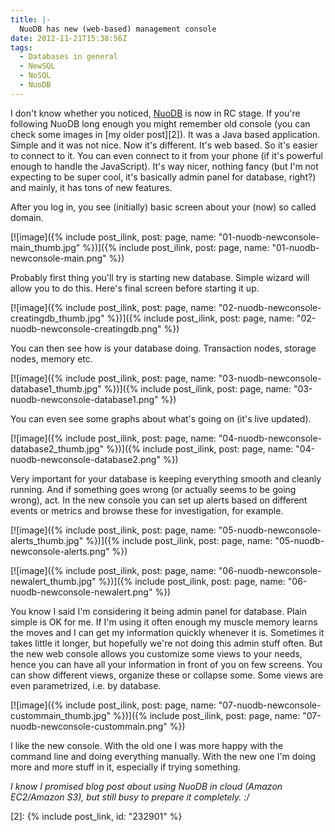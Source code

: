 ```yaml
---
title: |-
  NuoDB has new (web-based) management console
date: 2012-11-21T15:38:56Z
tags:
  - Databases in general
  - NewSQL
  - NoSQL
  - NuoDB
---
```

I don't know whether you noticed, [NuoDB][1] is now in RC stage. If you're following NuoDB long enough you might remember old console (you can check some images in [my older post][2]). It was a Java based application. Simple and it was not nice. Now it's different. It's web based. So it's easier to connect to it. You can even connect to it from your phone (if it's powerful enough to handle the JavaScript). It's way nicer, nothing fancy (but I'm not expecting to be super cool, it's basically admin panel for database, right?) and mainly, it has tons of new features.

After you log in, you see (initially) basic screen about your (now) so called domain.

[![image]({% include post_ilink, post: page, name: "01-nuodb-newconsole-main_thumb.jpg" %})]({% include post_ilink, post: page, name: "01-nuodb-newconsole-main.png" %})

Probably first thing you'll try is starting new database. Simple wizard will allow you to do this. Here's final screen before starting it up.

[![image]({% include post_ilink, post: page, name: "02-nuodb-newconsole-creatingdb_thumb.jpg" %})]({% include post_ilink, post: page, name: "02-nuodb-newconsole-creatingdb.png" %})

You can then see how is your database doing. Transaction nodes, storage nodes, memory etc.

[![image]({% include post_ilink, post: page, name: "03-nuodb-newconsole-database1_thumb.jpg" %})]({% include post_ilink, post: page, name: "03-nuodb-newconsole-database1.png" %})

You can even see some graphs about what's going on (it's live updated).

[![image]({% include post_ilink, post: page, name: "04-nuodb-newconsole-database2_thumb.jpg" %})]({% include post_ilink, post: page, name: "04-nuodb-newconsole-database2.png" %})

Very important for your database is keeping everything smooth and cleanly running. And if something goes wrong (or actually seems to be going wrong), act. In the new console you can set up alerts based on different events or metrics and browse these for investigation, for example.

[![image]({% include post_ilink, post: page, name: "05-nuodb-newconsole-alerts_thumb.jpg" %})]({% include post_ilink, post: page, name: "05-nuodb-newconsole-alerts.png" %})

[![image]({% include post_ilink, post: page, name: "06-nuodb-newconsole-newalert_thumb.jpg" %})]({% include post_ilink, post: page, name: "06-nuodb-newconsole-newalert.png" %})

You know I said I'm considering it being admin panel for database. Plain simple is OK for me. If I'm using it often enough my muscle memory learns the moves and I can get my information quickly whenever it is. Sometimes it takes little it longer, but hopefully we're not doing this admin stuff often. But the new web console allows you customize some views to your needs, hence you can have all your information in front of you on few screens. You can show different views, organize these or collapse some. Some views are even parametrized, i.e. by database.

[![image]({% include post_ilink, post: page, name: "07-nuodb-newconsole-custommain_thumb.jpg" %})]({% include post_ilink, post: page, name: "07-nuodb-newconsole-custommain.png" %})

I like the new console. With the old one I was more happy with the command line and doing everything manually. With the new one I'm doing more and more stuff in it, especially if trying something.

_I know I promised blog post about using NuoDB in cloud (Amazon EC2/Amazon S3), but still busy to prepare it completely. :/_

[1]: http://www.nuodb.com
[2]: {% include post_link, id: "232901" %}